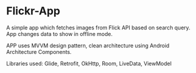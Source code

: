 # Flickr-App
A simple app which fetches images from Flick API based on search query.
App changes data to show in offline mode.

APP uses MVVM design pattern, clean architecture using Android Architecture Components.

Libraries used: Glide, Retrofit, OkHttp, Room, LiveData, ViewModel
